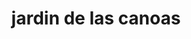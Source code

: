---
title: "jardin de las canoas"
url: /las-canoas/jardin-de-las-canoas/
shop: centro de jardinería
---